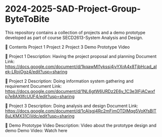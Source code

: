 # 2024-2025-SAD-Project-Group-ByteToBite
This repository contains a collection of projects and a demo prototype developed as part of course SECD2613-System Analysis and Design.

📌 Contents
Project 1
Project 2
Project 3
Demo Prototype Video

🧩 Project 1
Description:
Having the project proposal and planning
Document Link: https://docs.google.com/document/d/1kqawMI1ykssi4jvYXrA4x8TjbHcad_aIek-LRojOgz4/edit?usp=sharing

🧩 Project 2
Description:
Doing information system gathering and requirement
Document Link: https://docs.google.com/document/d/1NL6gtW6URDz2E6v_1C3e3IFjACwxfp7e8AXIlfcUUF4/edit?usp=sharing

🧩 Project 3
Description:
Doing analysis and design
Document Link: https://docs.google.com/document/d/1cAIsgj4Rc2mFimOTDlMqg5VoKfsBlT8uLKMX31CjVdc/edit?usp=sharing

🚀 Demo Prototype Video
Description:
Video about the prototype design and demo
Demo Video: Watch here

